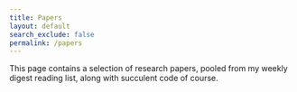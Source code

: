 ```yaml
---
title: Papers
layout: default
search_exclude: false
permalink: /papers
---
```


This page contains a selection of research papers, pooled from my weekly digest reading list, along with succulent code of course. 